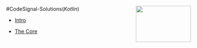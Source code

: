#CodeSignal-Solutions(*Kotlin*)
<img src="https://user-images.githubusercontent.com/74646502/178082692-f34e150a-32aa-4258-8146-57fa7d80a436.jpg" width="150" height="100" align="right">

* [Intro](https://github.com/shahlaa1212/CodeSignal-Solutions-in-kotlin/tree/main/Intro)

* [The Core](https://github.com/shahlaa1212/CodeSignal-Solutions-in-kotlin/tree/main/The%20Core)
